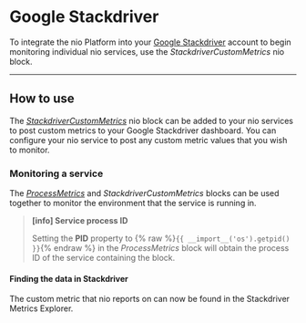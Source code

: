 # Google Stackdriver

To integrate the nio Platform into your [Google Stackdriver](https://cloud.google.com/stackdriver/) account to begin monitoring individual nio services, use the _StackdriverCustomMetrics_ nio block.

---

## How to use

The [_StackdriverCustomMetrics_](https://blocks.n.io/StackdriverCustomMetrics) nio block can be added to your nio services to post custom metrics to your Google Stackdriver dashboard. You can configure your nio service to post any custom metric values that you wish to monitor.

### Monitoring a service

The [_ProcessMetrics_](https://blocks.n.io/ProcessMetrics) and _StackdriverCustomMetrics_ blocks can be used together to monitor the environment that the service is running in.

>**[info] Service process ID**
>
>Setting the **PID** property to {% raw %}`{{ __import__('os').getpid() }}`{% endraw %} in the _ProcessMetrics_ block will obtain the process ID of the service containing the block.

#### Finding the data in Stackdriver

The custom metric that nio reports on can now be found in the Stackdriver Metrics Explorer.
